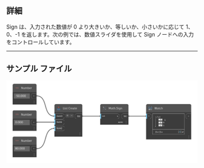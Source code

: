 ## 詳細
Sign は、入力された数値が 0 より大きいか、等しいか、小さいかに応じて 1、0、-1 を返します。次の例では、数値スライダを使用して Sign ノードへの入力をコントロールしています。
___
## サンプル ファイル

![Sign (number)](./DSCore.Math.Sign(int)_img.png)


